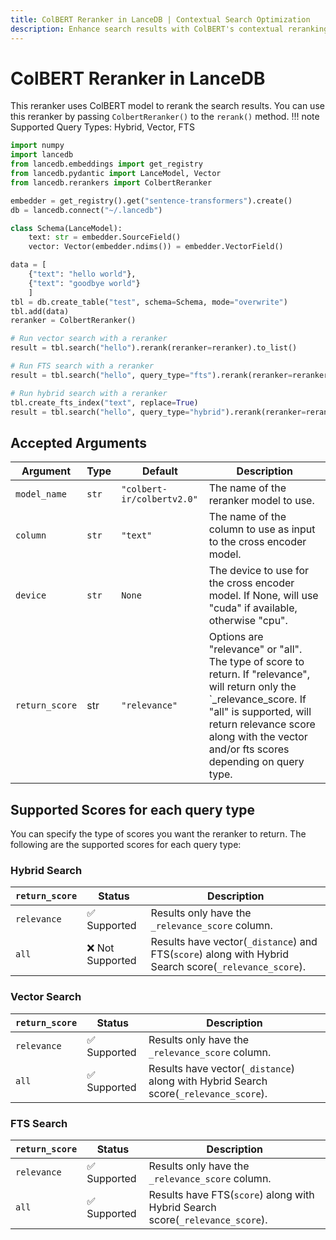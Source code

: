 ```yaml
---
title: ColBERT Reranker in LanceDB | Contextual Search Optimization
description: Enhance search results with ColBERT's contextual reranking in LanceDB. Features efficient model deployment, device optimization, and flexible scoring options for vector, FTS, and hybrid search.
---
```


# ColBERT Reranker in LanceDB

This reranker uses ColBERT model to rerank the search results. You can use this reranker by passing `ColbertReranker()` to the `rerank()` method. 
!!! note
    Supported Query Types: Hybrid, Vector, FTS


```python
import numpy
import lancedb
from lancedb.embeddings import get_registry
from lancedb.pydantic import LanceModel, Vector
from lancedb.rerankers import ColbertReranker

embedder = get_registry().get("sentence-transformers").create()
db = lancedb.connect("~/.lancedb")

class Schema(LanceModel):
    text: str = embedder.SourceField()
    vector: Vector(embedder.ndims()) = embedder.VectorField()

data = [
    {"text": "hello world"},
    {"text": "goodbye world"}
    ]
tbl = db.create_table("test", schema=Schema, mode="overwrite")
tbl.add(data)
reranker = ColbertReranker()

# Run vector search with a reranker
result = tbl.search("hello").rerank(reranker=reranker).to_list() 

# Run FTS search with a reranker
result = tbl.search("hello", query_type="fts").rerank(reranker=reranker).to_list()

# Run hybrid search with a reranker
tbl.create_fts_index("text", replace=True)
result = tbl.search("hello", query_type="hybrid").rerank(reranker=reranker).to_list()

```

Accepted Arguments
----------------
| Argument | Type | Default | Description |
| --- | --- | --- | --- |
| `model_name` | `str` | `"colbert-ir/colbertv2.0"` | The name of the reranker model to use.|
| `column` | `str` | `"text"` | The name of the column to use as input to the cross encoder model. |
| `device` | `str` | `None` | The device to use for the cross encoder model. If None, will use "cuda" if available, otherwise "cpu". |
| `return_score` | str | `"relevance"` | Options are "relevance" or "all". The type of score to return. If "relevance", will return only the `_relevance_score. If "all" is supported, will return relevance score along with the vector and/or fts scores depending on query type. |


## Supported Scores for each query type
You can specify the type of scores you want the reranker to return. The following are the supported scores for each query type:

### Hybrid Search
|`return_score`| Status | Description |
| --- | --- | --- |
| `relevance` | ✅ Supported | Results only have the `_relevance_score` column. |
| `all` | ❌ Not Supported | Results have vector(`_distance`) and FTS(`score`) along with Hybrid Search score(`_relevance_score`). |

### Vector Search
|`return_score`| Status | Description |
| --- | --- | --- |
| `relevance` | ✅ Supported | Results only have the `_relevance_score` column. |
| `all` | ✅ Supported | Results have vector(`_distance`) along with Hybrid Search score(`_relevance_score`). |

### FTS Search
|`return_score`| Status | Description |
| --- | --- | --- |
| `relevance` | ✅ Supported | Results only have the `_relevance_score` column. |
| `all` | ✅ Supported | Results have FTS(`score`) along with Hybrid Search score(`_relevance_score`). |
